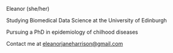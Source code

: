 Eleanor (she/her)

Studying Biomedical Data Science at the University of Edinburgh

Pursuing a PhD in epidemiology of chilhood diseases

Contact me at eleanorjaneharrison@gmail.com

